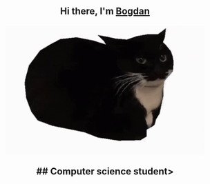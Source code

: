 <h2 align="center">Hi there, I'm <a href="https://vk.com/bogdan24104" target="_blank">Bogdan</a>
<p align="center">
  <img width="460" height="300" src="https://github.com/BogdanGryaznov/Practice-with-API/blob/main/maxwell-the-cat-maxwell.gif">
</p>
## Computer science student>
